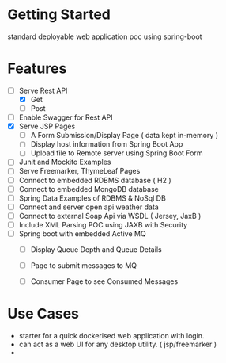 # Getting Started

standard deployable web application poc using spring-boot

# Features
- [ ] Serve Rest API
  - [X] Get
  - [ ] Post
- [ ] Enable Swagger for Rest API
- [X] Serve JSP Pages
  - [ ] A Form Submission/Display Page ( data kept in-memory )
  - [ ] Display host information from Spring Boot App
  - [ ] Upload file to Remote server using Spring Boot Form
- [ ] Junit and Mockito Examples
- [ ] Serve Freemarker, ThymeLeaf Pages
- [ ] Connect to embedded RDBMS database ( H2 )
- [ ] Connect to embedded MongoDB database
- [ ] Spring Data Examples of RDBMS & NoSql DB
- [ ] Connect and server open api weather data
- [ ] Connect to external Soap Api via WSDL ( Jersey, JaxB )
- [ ] Include XML Parsing POC using JAXB with Security
- [ ] Spring boot with embedded Active MQ
  - [ ] Display Queue Depth and Queue Details
  - [ ] Page to submit messages to MQ
  - [ ] Consumer Page to see Consumed Messages


# Use Cases
- starter for a quick dockerised web application with login.
- can act as a web UI for any desktop utility. ( jsp/freemarker )
- 